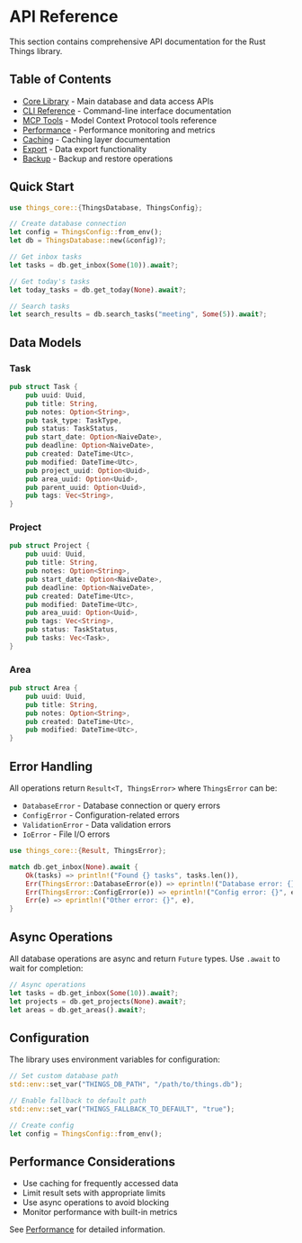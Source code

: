 # API Reference

This section contains comprehensive API documentation for the Rust Things library.

## Table of Contents

- [Core Library](./core.md) - Main database and data access APIs
- [CLI Reference](./cli.md) - Command-line interface documentation
- [MCP Tools](./mcp.md) - Model Context Protocol tools reference
- [Performance](./performance.md) - Performance monitoring and metrics
- [Caching](./caching.md) - Caching layer documentation
- [Export](./export.md) - Data export functionality
- [Backup](./backup.md) - Backup and restore operations

## Quick Start

```rust
use things_core::{ThingsDatabase, ThingsConfig};

// Create database connection
let config = ThingsConfig::from_env();
let db = ThingsDatabase::new(&config)?;

// Get inbox tasks
let tasks = db.get_inbox(Some(10)).await?;

// Get today's tasks
let today_tasks = db.get_today(None).await?;

// Search tasks
let search_results = db.search_tasks("meeting", Some(5)).await?;
```

## Data Models

### Task
```rust
pub struct Task {
    pub uuid: Uuid,
    pub title: String,
    pub notes: Option<String>,
    pub task_type: TaskType,
    pub status: TaskStatus,
    pub start_date: Option<NaiveDate>,
    pub deadline: Option<NaiveDate>,
    pub created: DateTime<Utc>,
    pub modified: DateTime<Utc>,
    pub project_uuid: Option<Uuid>,
    pub area_uuid: Option<Uuid>,
    pub parent_uuid: Option<Uuid>,
    pub tags: Vec<String>,
}
```

### Project
```rust
pub struct Project {
    pub uuid: Uuid,
    pub title: String,
    pub notes: Option<String>,
    pub start_date: Option<NaiveDate>,
    pub deadline: Option<NaiveDate>,
    pub created: DateTime<Utc>,
    pub modified: DateTime<Utc>,
    pub area_uuid: Option<Uuid>,
    pub tags: Vec<String>,
    pub status: TaskStatus,
    pub tasks: Vec<Task>,
}
```

### Area
```rust
pub struct Area {
    pub uuid: Uuid,
    pub title: String,
    pub notes: Option<String>,
    pub created: DateTime<Utc>,
    pub modified: DateTime<Utc>,
}
```

## Error Handling

All operations return `Result<T, ThingsError>` where `ThingsError` can be:

- `DatabaseError` - Database connection or query errors
- `ConfigError` - Configuration-related errors
- `ValidationError` - Data validation errors
- `IoError` - File I/O errors

```rust
use things_core::{Result, ThingsError};

match db.get_inbox(None).await {
    Ok(tasks) => println!("Found {} tasks", tasks.len()),
    Err(ThingsError::DatabaseError(e)) => eprintln!("Database error: {}", e),
    Err(ThingsError::ConfigError(e)) => eprintln!("Config error: {}", e),
    Err(e) => eprintln!("Other error: {}", e),
}
```

## Async Operations

All database operations are async and return `Future` types. Use `.await` to wait for completion:

```rust
// Async operations
let tasks = db.get_inbox(Some(10)).await?;
let projects = db.get_projects(None).await?;
let areas = db.get_areas().await?;
```

## Configuration

The library uses environment variables for configuration:

```rust
// Set custom database path
std::env::set_var("THINGS_DB_PATH", "/path/to/things.db");

// Enable fallback to default path
std::env::set_var("THINGS_FALLBACK_TO_DEFAULT", "true");

// Create config
let config = ThingsConfig::from_env();
```

## Performance Considerations

- Use caching for frequently accessed data
- Limit result sets with appropriate limits
- Use async operations to avoid blocking
- Monitor performance with built-in metrics

See [Performance](./performance.md) for detailed information.
